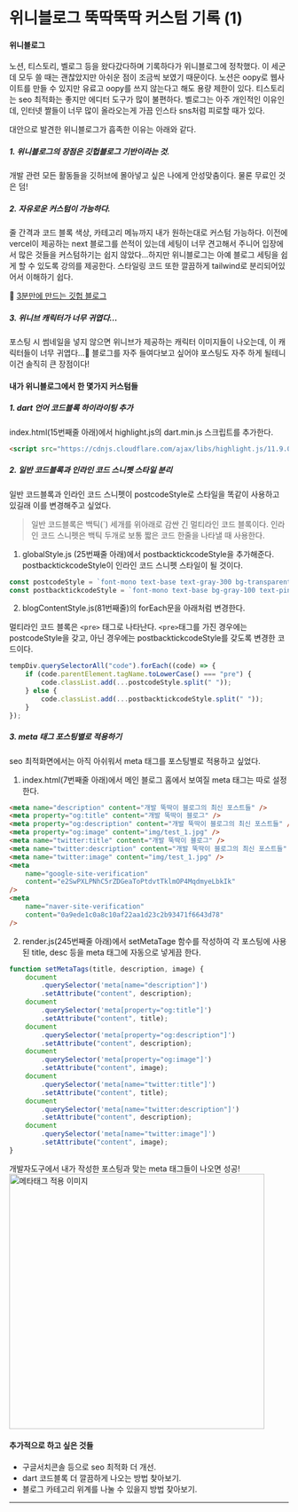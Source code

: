 # 위니블로그 뚝딱뚝딱 커스텀 기록 (1)

#### 위니블로그 

노션, 티스토리, 벨로그 등을 왔다갔다하며 기록하다가 위니블로그에 정착했다. 이 세군데 모두 쓸 때는 괜찮았지만 아쉬운 점이 조금씩 보였기 때문이다.
노션은 oopy로 웹사이트를 만들 수 있지만 유료고 oopy를 쓰지 않는다고 해도 용량 제한이 있다. 티스토리는 seo 최적화는 좋지만 에디터 도구가 많이 불편하다.
벨로그는 아주 개인적인 이유인데, 인터넷 짤들이 너무 많이 올라오는게 가끔 인스타 sns처럼 피로할 때가 있다.

대안으로 발견한 위니블로그가 흡족한 이유는 아래와 같다.

##### 1. 위니블로그의 장점은 깃헙블로그 기반이라는 것.

개발 관련 모든 활동들을 깃허브에 몰아넣고 싶은 나에게 안성맞춤이다.
물론 무료인 것은 덤!

##### 2. 자유로운 커스텀이 가능하다.

줄 간격과 코드 블록 색상, 카테고리 메뉴까지 내가 원하는대로 커스텀 가능하다. 이전에 vercel이 제공하는 next 블로그를 쓴적이 있는데 세팅이 너무 견고해서 주니어 입장에서 많은 것들을 커스텀하기는 쉽지 않았다...하지만 위니블로그는 아예 블로그 세팅을 쉽게 할 수 있도록 강의를 제공한다. 스타일링 코드 또한 깔끔하게 tailwind로 분리되어있어서 이해하기 쉽다.

🔗 [3분만에 만드는 깃헙 블로그](https://www.inflearn.com/course/3%EB%B6%84%EB%A7%8C%EC%97%90-%EB%A7%8C%EB%93%9C%EB%8A%94-%EA%B9%83%ED%97%99%EB%B8%94%EB%A1%9C%EA%B7%B8)

##### 3. 위니브 캐릭터가 너무 귀엽다...

포스팅 시 썸네일을 넣지 않으면 위니브가 제공하는 캐릭터 이미지들이 나오는데, 이 캐릭터들이 너무 귀엽다...🥹 블로그를 자주 들여다보고 싶어야 포스팅도 자주 하게 될테니 이건 솔직히 큰 장점이다!

#### 내가 위니블로그에서 한 몇가지 커스텀들

##### 1. dart 언어 코드블록 하이라이팅 추가

index.html(15번째줄 아래)에서 highlight.js의 dart.min.js 스크립트를 추가한다.

```html
<script src="https://cdnjs.cloudflare.com/ajax/libs/highlight.js/11.9.0/languages/dart.min.js"></script>
```

##### 2. 일반 코드블록과 인라인 코드 스니펫 스타일 분리

일반 코드블록과 인라인 코드 스니펫이 postcodeStyle로 스타일을 똑같이 사용하고 있길래 이를 변경해주고 싶었다.

> 일반 코드블록은 백틱(`) 세개를 위아래로 감싼 긴 멀티라인 코드 블록이다. 인라인 코드 스니펫은 백틱 두개로 보통 짧은 코드 한줄을 나타낼 때 사용한다.

1. globalStyle.js (25번째줄 아래)에서 postbacktickcodeStyle을 추가해준다.
   postbacktickcodeStyle이 인라인 코드 스니펫 스타일이 될 것이다.

```js
const postcodeStyle = `font-mono text-base text-gray-300 bg-transparent`;
const postbacktickcodeStyle = `font-mono text-base bg-gray-100 text-pink-500 rounded-md p-1 font-semibold`;
```

2. blogContentStyle.js(81번째줄)의 forEach문을 아래처럼 변경한다.

멀티라인 코드 블록은 `<pre>` 태그로 나타난다.
`<pre>`태그를 가진 경우에는 postcodeStyle을 갖고, 아닌 경우에는 postbacktickcodeStyle를 갖도록 변경한 코드이다.

```js
tempDiv.querySelectorAll("code").forEach((code) => {
	if (code.parentElement.tagName.toLowerCase() === "pre") {
		code.classList.add(...postcodeStyle.split(" "));
	} else {
		code.classList.add(...postbacktickcodeStyle.split(" "));
	}
});
```

##### 3. meta 태그 포스팅별로 적용하기

seo 최적화면에서는 아직 아쉬워서 meta 태그를 포스팅별로 적용하고 싶었다.

1. index.html(7번째줄 아래)에서 메인 블로그 홈에서 보여질 meta 태그는 따로 설정한다.

```html
<meta name="description" content="개발 뚝딱이 블로그의 최신 포스트들" />
<meta property="og:title" content="개발 뚝딱이 블로그" />
<meta property="og:description" content="개발 뚝딱이 블로그의 최신 포스트들" />
<meta property="og:image" content="img/test_1.jpg" />
<meta name="twitter:title" content="개발 뚝딱이 블로그" />
<meta name="twitter:description" content="개발 뚝딱이 블로그의 최신 포스트들" />
<meta name="twitter:image" content="img/test_1.jpg" />
<meta
	name="google-site-verification"
	content="e2SwPXLPNhC5rZDGeaToPtdvtTklmOP4MqdmyeLbkIk"
/>
<meta
	name="naver-site-verification"
	content="0a9ede1c0a8c10af22aa1d23c2b93471f6643d78"
/>
```

2. render.js(245번째줄 아래)에서 setMetaTage 함수를 작성하여 각 포스팅에 사용된 title, desc 등을 meta 태그에 자동으로 넣게끔 한다.

```js
function setMetaTags(title, description, image) {
	document
		.querySelector('meta[name="description"]')
		.setAttribute("content", description);
	document
		.querySelector('meta[property="og:title"]')
		.setAttribute("content", title);
	document
		.querySelector('meta[property="og:description"]')
		.setAttribute("content", description);
	document
		.querySelector('meta[property="og:image"]')
		.setAttribute("content", image);
	document
		.querySelector('meta[name="twitter:title"]')
		.setAttribute("content", title);
	document
		.querySelector('meta[name="twitter:description"]')
		.setAttribute("content", description);
	document
		.querySelector('meta[name="twitter:image"]')
		.setAttribute("content", image);
}
```

개발자도구에서 내가 작성한 포스팅과 맞는 meta 태그들이 나오면 성공!
<img src="https://github.com/CosmicLatte009/blog/assets/87015026/9ef725dc-49af-44f4-8f80-940606ab920d" width="460" alt="메타태그 적용 이미지">

#### 추가적으로 하고 싶은 것들

- 구글서치콘솔 등으로 seo 최적화 더 개선.
- dart 코드블록 더 깔끔하게 나오는 방법 찾아보기.
- 블로그 카테고리 위계를 나눌 수 있을지 방법 찾아보기.

---
